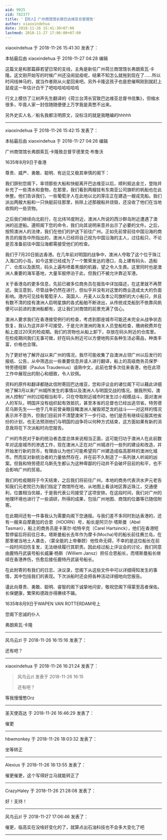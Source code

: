 ```yaml
---
aid: 9025
zid: 782377
title: '【同人】广州商馆馆长致巴达维亚总督报告'
author: xiaoxindehua
date: 2018-11-26 15:41:30+07:00
lastmod: 2018-11-27 17:06:00+07:00
---
```


xiaoxindehua 于 2018-11-26 15:41:30 发表了：

本帖最后由 xiaoxindehua 于 2018-11-27 04:28 编辑 

这篇文是和那篇薛若望日常的支线，主角是新任广州荷兰商馆馆长弗朗索瓦·卡隆。这文刚开始写的时候广州还没闹鼠疫呢，结果不知怎么就拖到现在了……所以时间线神马的，就当作者刚从火星回来吧。另外卡隆这孩子也是悲催啊刚到就赶上鼠疫这一年估计白干了吧哈哈哈哈哈哈

行文上模仿了江树声先生翻译的《荷兰台湾长官致巴达维亚总督书信集》，但缩水很多，毕竟人家一封信随随便便上万字我是真憋不出来。

另外史实人名／船名我都注明原文，没标注的就是我瞎编的hhhhh

---------

xiaoxindehua 于 2018-11-26 15:42:15 发表了：

本帖最后由 xiaoxindehua 于 2018-11-27 04:26 编辑 

广州商馆馆长弗朗索瓦·卡隆致总督亨德里克·布鲁沃

1635年8月9日于香港

尊贵、威严、勇敢、聪明、有远见又极其审慎的阁下：

我们辞别您阁下，率领那些大船和快艇离开巴达维亚以后，顺利抵达金兰，登陆并补充了一些清水和食物，在那里，我们看到两艘挂有东南亚公司旗帜的帆船也在此休整。他们告诉我们，一些葡萄牙人在此地以北的芽庄正在建造一艘戎克船。我们派出两艘大船和一只快艇前往那里，拆除上述那艘船并烧毁，还没收了他们在当地收购的一些货物。

之后我们继续向北航行，在北纬16度附近，澳洲人所说的西沙群岛附近遭遇了澳洲的巡逻船。遵照阁下您的命令，我们向其说明来意并出示了必要的文件。之后，按照澳洲人的法律，我们在他们的护送下前往广州。正如先前曾前往中国沿海的商务员的报告中所指出的，澳洲人已经将自己视为中国沿海的主人，过往船只，不论是否准备前往中国沿海都需接受他们的检查。 

我们于7月20日抵达香港。在几年前对明国的战争中，澳洲人夺取了这个位于珠江入海口的小岛，如今这里已经成为了一个繁荣发达的港口，岛上建有码头、造船厂、仓库以及医院，码头上遍布喷着黑烟的机器，望之令人生畏。这里同时也是澳洲人重要的海军基地，大量军舰停泊于此，但我们不被允许靠近军港。

关于香港岛的更多信息，先前已被多位商务员在报告中详加描述，在这里就不再赘述。我注意到，尽管战争仍然在进行，但似乎并没有对这里的商业造成太大的负面影响。港内可见挂有葡萄牙人、英国人、丹麦人以及本公司旗帜的大小船只，并且有数不清的挂有澳洲人启明星旗的各式船舶不断进出，从传统戎克船到不依靠风帆便可以前进的澳洲船都有，这让我们对商馆的前景充满了信心。

澳洲人要求我们在香港接受例行的检查，考虑到那座城市可能还未完全从战争状态恢复，我认为这并非不可接受，于是允许澳洲的海关人员登船检查，缴纳税费并在船上度过20天的检疫期。我们的货物也从船上卸下，存放在码头附近的仓库里。在检疫期间我们无事可做，好在码头附近可以方便地购买各种生活必需品，种类丰富，价格也合理。

为了更好地了解开战以来广州的情况，我尽可能收集了自澳洲占领广州以后发行的报纸、公告，从中筛选出一些重要信息并请人进行翻译，船上的高级商务员保罗·特劳德纽斯（Paulus Traudenius）谙熟中文，此前也曾多次往来香港，他在此项工作中展现出的耐心和细致，令人钦佩。

资料的原件和翻译都随此信附寄回巴达维亚，您和评议会的诸位阁下可以藉此详细地了解3月以来广州城所发生的事情以及澳洲人与明国交战的情况。据我所知，澳洲人控制广州的过程相当和平，只在夺取附近城市时发生过小规模战斗，面对澳洲人的军队，明国并没有组织起有效抵抗，甚至本省的总督也已经出逃邻省。特劳德尼乌斯先生——他于几年前曾亲眼目睹澳洲人摧毁郑芝龙的战斗——对这样的情况表示并不意外，但我们目前并不清楚澳宋下一步行动，他们是否有继续征服其他省份的计划，也无法预测他们与明国的战争将以何种方式结束，这方面如果有新的消息我将在下次派船时向您报告。 

广州的市民对于新的统治者态度总体来说相当正面，这可能归功于澳洲人在此前数年对这座城市的渗透工作，现在澳洲人正在对广州城进行一些列的建设和改造，并开始发行新的货币，有理由认为他们可能希望将广州建造成临高那样的澳洲化城市。然而反对新统治者的力量依然存在，并在前不久制造了一系列骇人听闻的凶案。但我和特劳德尼乌斯先生都认为这种卑鄙的行动并不会破坏目前的和平，也不会影响广州的贸易。

我们的检疫期将于今天结束，之后我们将前往广州。本地的商务代表洪水尹元老告知我们元老院已为我们指定了商馆所在地，从地图上看该地区靠近珠江，交通便利，位置相当优越，于是我代表公司接受了这项安排。在这段时间，我们对广州的地理环境也进行了一些调研，所得的成果，包括广州地图、商馆的位置等已随信附寄。

在此期间还有一件事我认为需要向阁下您通报。与我们差不多同时到达香港的，还有一艘来自摩鹿加的合恩（HOORN）号，船长是阿贝尔·塔斯曼（Abel Tasman），船上的商务员是卡莱尔·哈特辛克（Carel Hartsinck），他们在香港短暂停留后将前往日本。塔斯曼船长去年作为摩卡(Mocha)号的船长前往赛兰岛，在那里被当地土人袭击，（蒙全能的上帝眷顾）他性命无碍，不幸的是这位船长在前一段时间旧伤复发，无法继续履行其职责。因此经过船上评议会的讨论，我们同意由鹿特丹武装号船长威廉·杨斯（Williem Jansz）担任合恩船长，而塔斯曼船长继续在香港养伤，伤愈后接任鹿特丹武装号船长。

在此附寄的有我们的日志、决议录，您阁下从这些文件中可以详细得知发生的事情，其中包括我们的表现。下次派船时还会把各种活动详细地向您报告。

谨此向尊贵、勇敢、聪明、睿智的阁下诚挚地问安，敬祝您阁下得蒙至高者保佑，长保健康，繁荣和德政亦得赓续不辍。

1635年8月9日于WAPEN VAN ROTTERDAM号上

您阁下忠诚的仆人

弗朗索瓦·卡隆

---------

风鸟云zl 于 2018-11-26 16:15:16 发表了：

还有吧？

---------

xiaoxindehua 于 2018-11-26 16:21:24 发表了：

> 风鸟云zl 发表于 2018-11-26 16:15
> 
> 还有吧？



等我慢慢憋Orz

---------

圣天使高达 于 2018-11-26 16:46:29 发表了：

催更

---------

hbwmonkey 于 2018-11-26 18:03:32 发表了：

坐等转正

---------

Alexius 于 2018-11-26 18:13:55 发表了：

催更催更，这个写得好立马就能转正了

---------

CrazyHaley 于 2018-11-26 21:28:08 发表了：

好！支持！

---------

风鸟云zl 于 2018-11-27 17:06:46 发表了：

催更，临高实在没啥好变化的了，就算点出石油科技也不会多大变化了吧

---------

